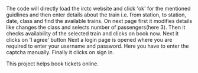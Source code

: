 The code will directly load the irctc website and click 'ok' for the mentioned guidlines and then enter details about the train i.e. from station, to station, date, class and find the available trains.
On next page first it modifies details like changes the class and selects number of passengers(here 3).
Then it checks availability of the selected train and clicks on book now.
Next it clicks on 'I agree' button
Next a login page is opened where you are required to enter your username and password.
Here you have to enter the captcha manually.
Finally it clicks on sign in.

This project helps book tickets online.
